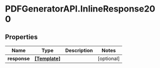 # PDFGeneratorAPI.InlineResponse200

## Properties

Name | Type | Description | Notes
------------ | ------------- | ------------- | -------------
**response** | [**[Template]**](Template.md) |  | [optional] 


